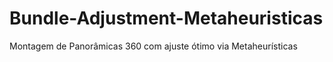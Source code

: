 # Bundle-Adjustment-Metaheuristicas
Montagem de Panorâmicas 360  com ajuste ótimo via Metaheurísticas
